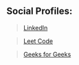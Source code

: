 
## Social Profiles:

>[LinkedIn](https://www.linkedin.com/in/bharathkalyans/)

>[Leet Code](https://leetcode.com/bharathkalyans/)

>[Geeks for Geeks](https://auth.geeksforgeeks.org/user/bharathkalyans/profile)
















<!--
**bharathkalyans/bharathkalyans** is a ✨ _special_ ✨ repository because its `README.md` (this file) appears on your GitHub profile.

Here are some ideas to get you started:

- 🔭 I’m currently working on ...
- 🌱 I’m currently learning ...
- 👯 I’m looking to collaborate on ...
- 🤔 I’m looking for help with ...
- 💬 Ask me about ...
- 📫 How to reach me: ...
- 😄 Pronouns: ...
- ⚡ Fun fact: ...
-->
